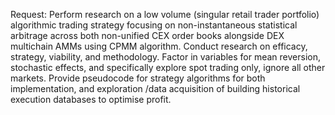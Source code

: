 Request: Perform research on a low volume (singular retail trader portfolio) algorithmic trading strategy focusing on non-instantaneous statistical arbitrage across both non-unified CEX order books alongside DEX multichain AMMs using CPMM algorithm. Conduct research on efficacy, strategy, viability, and methodology. Factor in variables for mean reversion, stochastic effects, and specifically explore spot trading only, ignore all other markets. Provide pseudocode for strategy algorithms for both implementation, and exploration /data acquisition of building historical execution databases to optimise profit.